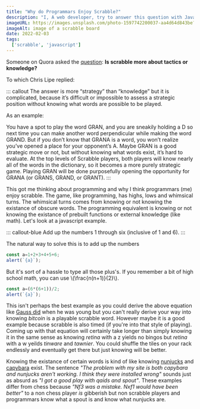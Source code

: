 ```yaml
---
title: "Why do Programmars Enjoy Scrabble?"
description: "I, A web developer, try to answer this question with JavaScript"
imageURL: https://images.unsplash.com/photo-1597742200037-aa4d64d843be?ixlib=rb-1.2.1&ixid=MnwxMjA3fDB8MHxwaG90by1wYWdlfHx8fGVufDB8fHx8&auto=format&fit=crop&w=1074&q=80
imageAlt: image of a scrabble board
date: 2022-02-03
tags:
  ['scrabble', 'javascript']
---
```


Someone on Quora asked the [question](https://www.quora.com/Is-Scrabble-more-about-strategy-or-knowledge): **Is scrabble more about tactics or knowledge?**

To which Chris Lipe replied:

::: callout
The answer is more “strategy” than “knowledge” but it is complicated, because it’s difficult or impossible to assess a strategic position without knowing what words are possible to be played.

As an example:

You have a spot to play the word GRAN, and you are sneakily holding a D so next time you can make another word perpendicular while making the word GRAND. But if you don’t know that GRANA is a word, you won’t realize you’ve opened a place for your opponent’s A. Maybe GRAN is a good strategic move or not, but without knowing what words exist, it’s hard to evaluate. At the top levels of Scrabble players, both players will know nearly all of the words in the dictionary, so it becomes a more purely strategic game. Playing GRAN will be done purposefully opening the opportunity for GRANA (or GRANS, GRAND, or GRANT).
:::

This got me thinking about programming and why I think programmars (me) enjoy scrabble. The game, like programming, has highs, lows and whimsical turns. The whimsical turns comes from knowing or not knowing the existance of obscure words. The programming equivalent is knowing or not knowing the existance of prebuilt functions or external knowledge (like math). Let's look at a javascript example.

::: callout-blue
Add up the numbers 1 through six (inclusive of 1 and 6).
:::

The natural way to solve this is to add up the numbers

```js
const a=1+2+3+4+5+6;
alert(`{a}`);
```

But it's sort of a hassle to type all those plus's. If you remember a bit of high school math, you can use \\(\frac{n(n+1)}{2}\\). 

```js
const a=(6*(6+1))/2;
alert(`{a}`);
```

This isn't perhaps the best example as you could derive the above equation like [Gauss did](https://www.nctm.org/Publications/TCM-blog/Blog/The-Story-of-Gauss/#:~:text=I%20love%20the%20story%20of,to%20100%20to%20be%205%2C050.) when he was young but you can't really derive your way into knowing *bitcoin* is a playable scrabble word. However maybe it is a good example because scrabble is also timed (if you're into that style of playing). Coming up with that equation will certainly take longer than simply knowing it in the same sense as knowing *retina* with a z yields no bingos but *retina* with a w yeilds *tinware* and *tawnier*. You could shuffle the tiles on your rack endlessly and eventually get there but just knowing will be better.

Knowing the existance of certain words is kind of like knowing [nunjucks](https://mozilla.github.io/nunjucks/) and [capybara](https://teamcapybara.github.io/capybara/) exist. The sentence *"The problem with my site is both capybara and nunjucks aren't working. I think they were installed wrong"* sounds just as absurd as *"I got a good play with qaids and spout"*. These examples differ from chess because *"Nf3 was a mistake. Nxf1 would have been better"* to a non chess player *is* gibberish but non scrabble players and programmars know what a spout is and know what nunjucks are.  
